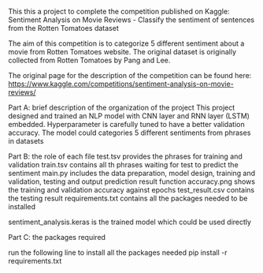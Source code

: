 This this a project to complete the competition published on Kaggle: 
Sentiment Analysis on Movie Reviews - Classify the sentiment of sentences from the Rotten Tomatoes dataset

The aim of this competition is to categorize 5 different sentiment about a movie from Rotten Tomatoes website. The original dataset is originally collected from Rotten Tomatoes by Pang and Lee.

The original page for the description of the competition can be found here:
https://www.kaggle.com/competitions/sentiment-analysis-on-movie-reviews/

Part A: brief description of the organization of the project
This project designed and trained an NLP model with CNN layer and RNN layer (LSTM) embedded. Hyperparameter is carefully tuned to have a better validation accuracy.
The model could categories 5 different sentiments from phrases in datasets

Part B: the role of each file
test.tsv provides the phrases for training and validation
train.tsv contains all th phrases waiting for test to predict the sentiment
main.py includes the data preparation, model design, training and validation, testing and output prediction result function
accuracy.png shows the training and validation accuracy against epochs
test_result.csv contains the testing result
requirements.txt contains all the packages needed to be installed

sentiment_analysis.keras is the trained model which could be used directly

Part C: the packages required

run the following line to install all the packages needed
pip install -r requirements.txt